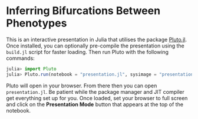# Inferring Bifurcations Between Phenotypes

This is an interactive presentation in Julia that utilises the package [Pluto.jl](https://github.com/fonsp/Pluto.jl). Once installed, you can optionally pre-compile the presentation using the `build.jl` script for faster loading. Then run Pluto with the following commands:

```julia
julia> import Pluto
julia> Pluto.run(notebook = "presentation.jl", sysimage = "presentation.so")
```

Pluto will open in your browser. From there then you can open `presentation.jl`. Be patient while the package manager and JIT compiler get everything set up for you. Once loaded, set your browser to full screen and click on the **Presentation Mode** button that appears at the top of the notebook.
